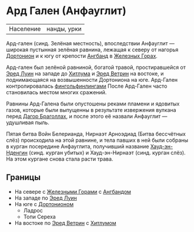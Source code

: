 # Ард Гален (Анфауглит)

|                   |               |
|-------------------|---------------|
|Население          |нанды, урки    |

Ард-гален (синд. Зелёная местность), впоследствии Анфауглит — широкая пустынная
зелёная равнина, лежащая к северу от нагорья [Дортонион](Дортонион.md) и к югу
от крепости [Ангбанд](Ангбанд.md) в [Железных Горах](Железные%20Горы.md).

Ард-гален был зелёной равниной, богатой травой, простиравшейся от
[Эред Луин](Синие%20Горы.md) на западе до [Хитлума](Хитлум.md) и
[Эред Ветрин](Эред%20Ветрин.md) на востоке, и поднимающаяся на возвышенности
Дортониона на юге. Ард-Гален контролировалась
[фингольфинлингами](Народы/фингольфинлинги.md) После Ард-Гален часто
становилась местом многих сражений.

Равнины Ард-Галена были опустошены реками пламени и ядовитых газов, которые
были выпущенны в результате извержения вулкана перед
[Дагор Браголлах](Войны/Четвертая%20Война.md), и после этого её назвали
Анфауглит — удушливая пыль.

Пятая битва Войн Белерианда, Нирнаэт Арноэдиад (Битва бессчётных слёз)
происходила на этой равнине, и тела павших в ней были собраны в курган
посередине Анфауглита, получивший название
[Хауд-эн-Нденгин](Хауд-эн-Нденгин.md) (синд. курган убитых) и Хауд-эн-Нирнаэт
(синд. курган слёз). На этом кургане снова стала расти трава.


## Границы

*   На севере с [Железными Горами](Железные%20Горы.md) с [Ангбандом](Ангбанд.md)
*   На западе по [Эред Луин](Синие%20Горы.md)
*   На юге с [Дортонионом](Дортонион.md)
    *   Ладрос
    *   Топи Сереха
*   На востоке по [Эред Ветрин](Эред%20Ветрин.md) с [Хитлумом](Хитлум.md)
